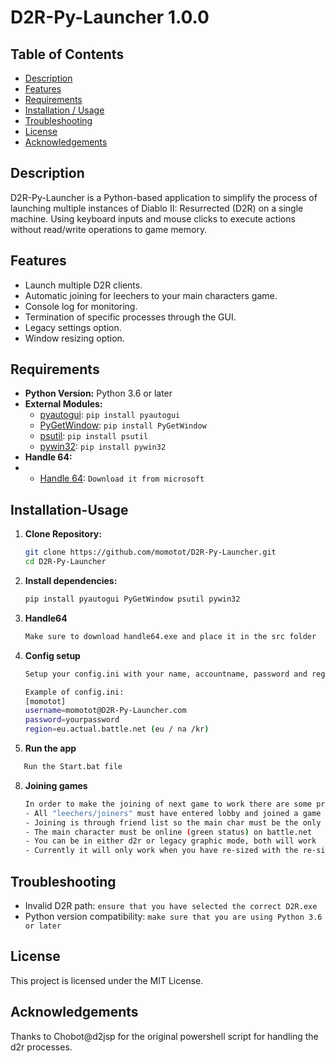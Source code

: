 # D2R-Py-Launcher 1.0.0

## Table of Contents

- [Description](#Description)
- [Features](#Features)
- [Requirements](#Requirements)
- [Installation / Usage](#Installation-Usage)
- [Troubleshooting](#troubleshooting)
- [License](#License)
- [Acknowledgements](#Acknowledgements)


## Description

D2R-Py-Launcher is a Python-based application to simplify the process of launching multiple instances of Diablo II: Resurrected (D2R) on a single machine.
Using keyboard inputs and mouse clicks to execute actions without read/write operations to game memory.

## Features

- Launch multiple D2R clients.
- Automatic joining for leechers to your main characters game.
- Console log for monitoring.
- Termination of specific processes through the GUI.
- Legacy settings option.
- Window resizing option.

## Requirements

- **Python Version:** Python 3.6 or later
- **External Modules:**
  - [pyautogui](https://pypi.org/project/PyAutoGUI/): `pip install pyautogui`
  - [PyGetWindow](https://pypi.org/project/PyGetWindow/): `pip install PyGetWindow`
  - [psutil](https://pypi.org/project/psutil/): `pip install psutil`
  - [pywin32](https://pypi.org/project/pywin32/): `pip install pywin32`
- **Handle 64:**
- - [Handle 64](https://learn.microsoft.com/en-us/sysinternals/downloads/handle): `Download it from microsoft`


## Installation-Usage

1. **Clone Repository:**
   ```bash
   git clone https://github.com/momotot/D2R-Py-Launcher.git
   cd D2R-Py-Launcher

3. **Install dependencies:**
   ```bash
   pip install pyautogui PyGetWindow psutil pywin32
4. **Handle64**
   ```bash
   Make sure to download handle64.exe and place it in the src folder

5. **Config setup**
   ```bash
   Setup your config.ini with your name, accountname, password and region/realm
   
   Example of config.ini:
   [momotot]
   username=momotot@D2R-Py-Launcher.com
   password=yourpassword
   region=eu.actual.battle.net (eu / na /kr)
   
7. **Run the app**
  ```bash
     Run the Start.bat file
```
8. **Joining games**
   ```bash
   In order to make the joining of next game to work there are some prerequisite:
   - All "leechers/joiners" must have entered lobby and joined a game from there
   - Joining is through friend list so the main char must be the only added account to the leechers friend list
   - The main character must be online (green status) on battle.net
   - You can be in either d2r or legacy graphic mode, both will work
   - Currently it will only work when you have re-sized with the re-size button

## Troubleshooting

- Invalid D2R path: `ensure that you have selected the correct D2R.exe`
- Python version compatibility: `make sure that you are using Python 3.6 or later`

## License

This project is licensed under the MIT License.

## Acknowledgements

Thanks to Chobot@d2jsp for the original powershell script for handling the d2r processes.

